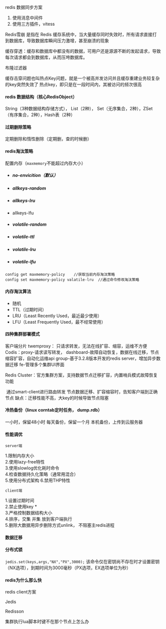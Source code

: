 redis 数据同步方案
1. 使用消息中间件
2. 使用三方插件，vitess

Redis雪崩 是指在 Redis 缓存系统中，当大量缓存同时失效时，所有请求直接打到数据库，导致数据库瞬间压力激增，甚至崩溃的现象

缓存穿透：缓存和数据库中都没有的数据，可用户还是源源不断的发起请求，导致每次请求都会到数据库，从而压垮数据库。

布隆过滤器

缓存击穿问题也叫热点Key问题，就是⼀个被高并发访问并且缓存重建业务较复杂的key突然失效了
热点key，即只是在一段时间内，其被访问的频次很高



#### redis 数据结构（核心RedisObject）

String（3种数据结构存储方式）， List（2种）， Set（无序集合，2种），ZSet（有序集合，2种），Hash表（2种）

#### 过期删除策略

定期删除和惰性删除（定期删，查的时候删）

#### redis淘汰策略

配置内存（`maxmemory`不能超过内存大小）

- ##### no-envicition（默认）

- ##### **allkeys**-random

- ##### allkeys-lru

- allkeys-lfu

- ##### volatile-random

- ##### volatile-ttl

- ##### volatile-lru

- ##### volatile-lfu

```
config get maxmemory-policy    //获取当前内存淘汰策略
config set maxmemory-policy valatile-lru  //通过命令修改淘汰策略
```

#### 内存淘汰算法

- 随机
- TTL（过期时间）
- LRU（Least Recently Used，最近最少使用）
- LFU（Least Frequently Used，最不经常使用）

#### 四种集群部署模式

客户端分片
twemproxy： 只请求转发，无法在线扩容、缩容，运维不方便
Codis：proxy-请求读写转发，
	      dashboard-故障自动恢复，数据在线迁移，节点缩容扩容，自动化运维api
	      group-基于3.2.8版本开发的redis server，增加异步数据迁移
	      fe-管理多个集群UI界面

Redis Cluster：官方集群方案，支持数据节点迁移扩容，内置哨兵模式故障恢复功能

​	      通过smart-client进行路由转发
​	      节点数据迁移、扩容缩容时，告知客户端到正确节点
​	      缺点：迁移性能不高，大key的时候导致节点阻塞	      

#### 冷热备份（linux corntab定时任务， dump.rdb）

一小时，保留48小时
每天备份，保留一个月
本机备份，上传到云服务器

#### 性能调优

`server端`

1.限制内存大小  
2.使用lazy-free特性  
3.使用slowlog优化耗时命令  
4.检查数据持久化策略（通常用混合）  
5.使用分布式架构 6.禁用THP特性

`client端`

1.设置过期时间  
2.禁止使用key *  
3.严格控制数据结构大小  
4.排序，交集 并集 放到客户端执行  
5.删除大数据用异步删除方式unlink， 不阻塞主redis进程

#### 数据迁移

#### 分布式锁

`jedis.set(keys,args,"NX","PX",3000);`
该命令仅在密钥尚不存在时才设置密钥（NX选项），到期时间为3000毫秒（PX选项，EX选项单位为秒）

#### redis为什么那么快

redis client方案

Jedis

Redisson

集群执行lua脚本时键不在那个节点上怎么办